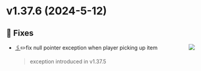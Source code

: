 # v1.37.6 (2024-5-12)


## 🐛 Fixes

* <img src="https://i.imgur.com/WFHYPAT.png" align=right> [🖇](https://github.com/Krutoy242/Enigmatica2Expert-Extended/commit/a1a8db15825cb2ededa52cf28dbb4c07a96cca98)✏️fix null pointer exception when player picking up item
  > exception introduced in v1.37.5



